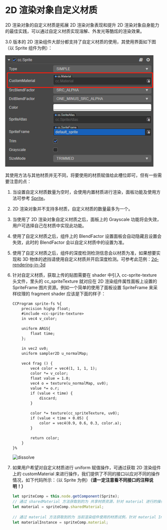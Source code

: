 # 2D 渲染对象自定义材质

2D 渲染对象的自定义材质是拓展 2D 渲染对象表现和提升 2D 渲染对象自身能力的最佳实践，可以通过自定义材质实现溶解、外发光等酷炫的渲染效果。

3.0 版本的 2D 渲染组件大部分都支持了自定义材质的使用，其使用界面如下图（以 Sprite 组件为例）：

![UIMaterial](ui-material/UIMaterial.png)

其使用方法与其他材质并无不同，将要使用的材质赋值给此槽位即可，但有一些需要注意的点：

1. 当设置自定义材质数量为空时，会使用内置材质进行渲染，面板功能及使用方法可参考 [Sprite](../editor/sprite.md)。
2. 2D 渲染对象并不支持多材质，自定义材质的数量最多为一个。
3. 当使用了 2D 渲染对象自定义材质之后，面板上的 Grayscale 功能将会失效，用户可选择自己在材质中实现此功能。
4. 使用了自定义材质之后，组件上的 BlendFactor 设置面板会自动隐藏且设置会失效，此时的 BlendFactor 会以自定义材质中的设置为准。
5. 使用了自定义材质之后，组件的深度检测检测信息会以材质为准，如果想要实现和 3D 物体的遮挡请使用自定义材质并开启深度检测。可参考此范例：[2d-rendering-in-3d](https://github.com/cocos-creator/test-cases-3d/tree/v3.0/assets/cases/2d-rendering-in-3d)
6. 针对自定义材质，获取上传的贴图需要在 shader 中引入 cc-sprite-texture 头文件，里头的 cc_spriteTexture 就对应在 2D 渲染组件属性面板上设置的 SpriteFrame 图片资源。例如一个简单的使用了面板设置 SpriteFrame 来采样纹理的 fragment shader 应该是下面的样子：

    ```
    CCProgram sprite-fs %{
        precision highp float;
        #include <cc-sprite-texture>
        in vec4 v_color;

        uniform ARGS{
            float time;
        };

        in vec2 uv0;
        uniform sampler2D u_normalMap;

        vec4 frag () {
            vec4 color = vec4(1, 1, 1, 1);
            color *= v_color;
            float value = 1.0;
            vec4 o = texture(u_normalMap, uv0);
            value *= o.r;
            if (value < time) {
                discard;
            }

            color *= texture(cc_spriteTexture, uv0);
            if (value < time + 0.05) {
                color = vec4(0.9, 0.6, 0.3, color.a);
            }

            return color;
        }
    }%
    ```

    ![dissolve](ui-material/dissolve.png)

7. 如果用户希望对自定义材质进行 uniform 赋值操作，可通过获取 2D 渲染组件上的 customMaterial 来进行操作，我们提供了不同的接口以应对不同的操作情况，如下代码所示：（以 Sprite 为例）**（请一定注意看不同接口的注释说明！）**

    ```ts
    let spriteComp = this.node.getComponent(Sprite);
    // 通过 sharedMaterial 方法获取到的为 共享材质资源，针对 material 进行的操作将会影响到所有使用此材质的渲染对象,此操作不会使资源实例化，不会影响合批
    let material = spriteComp.sharedMaterial;

    // 通过 material 方法获取到的为 当前渲染组件使用的材质试例，针对 material Instance 进行的操作只会对当前组件产生影响，此操作会使资源实例化，一旦实例化，此组件无法与其他组件合批
    let materialInstance = spriteComp.material;

    ```
